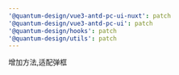 ```yaml
---
'@quantum-design/vue3-antd-pc-ui-nuxt': patch
'@quantum-design/vue3-antd-pc-ui': patch
'@quantum-design/hooks': patch
'@quantum-design/utils': patch
---
```


增加方法,适配弹框
